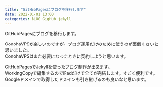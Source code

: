 ```yaml
---
title: "GitHubPagesにブログを移行します"
date: 2022-01-01 13:00
categories: BLOG GigHub jekyll
---  
```

GitHubPagesにブログを移行します。  


ConohaVPSが楽しいのですが、ブログ運用だけのために使うのが面倒くさいと思いました。  
ConohaVPSはまた必要になったときに契約しようと思います。  

GitHubPagesでJekyllを使ったブログ制作が出来ます。  
WorkingCopyで編集するのでiPadだけで全てが完結します。すごく便利です。  
Googleドメインで取得したドメインも引き継げるのも良いなと思います。